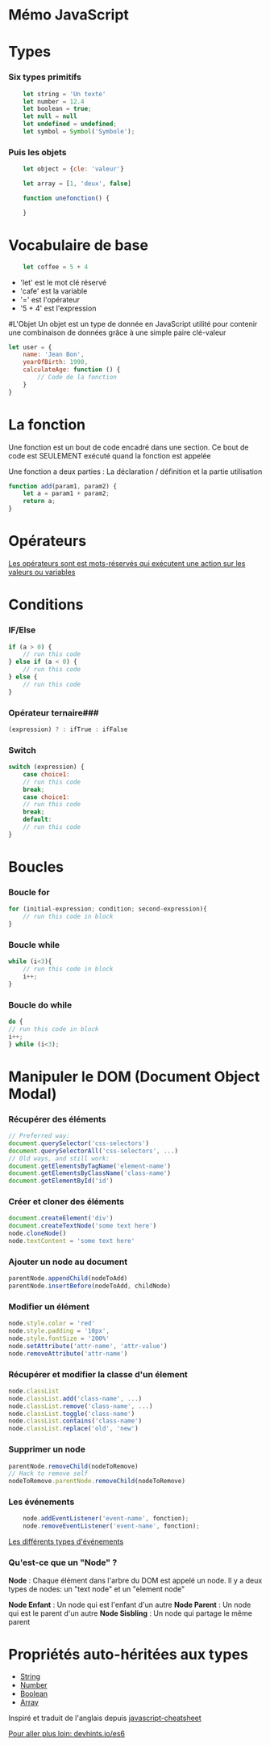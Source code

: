 # Mémo JavaScript

# Types
### Six **types** primitifs
```javascript
    let string = 'Un texte'
    let number = 12.4
    let boolean = true;
    let null = null
    let undefined = undefined;
    let symbol = Symbol('Symbole');
```
### Puis les **objets**
```javascript
    let object = {cle: 'valeur'}

    let array = [1, 'deux', false]

    function unefonction() {

    }
```

# Vocabulaire de base
```javascript
    let coffee = 5 + 4
```
* 'let' est le mot clé réservé 
* 'cafe' est la variable 
* '=' est l'opérateur 
* '5 + 4' est l'expression
  
#L'Objet
Un objet est un type de donnée en JavaScript utilité pour contenir une combinaison de données grâce à une simple paire clé-valeur
```javascript
let user = {
    name: 'Jean Bon',
    yearOfBirth: 1990,
    calculateAge: function () {
        // Code de la fonction
    }    
}
```
# La fonction 
Une fonction est un bout de code encadré dans une section. 
Ce bout de code est SEULEMENT exécuté quand la fonction est appelée

Une fonction a deux parties : La déclaration / définition et la partie utilisation 
```javascript
function add(param1, param2) {
    let a = param1 + param2;
    return a;
}
```

# Opérateurs #

[Les opérateurs sont est mots-réservés qui exécutent une action sur les valeurs ou variables](https://developer.mozilla.org/en-US/docs/Web/JavaScript/Reference/Operators)


# Conditions #
### IF/Else ###
```javascript
if (a > 0) {
    // run this code
} else if (a < 0) {
    // run this code
} else {
    // run this code
}
```
### Opérateur ternaire###
```javascript
(expression) ? : ifTrue : ifFalse
```

### Switch
```javascript
switch (expression) {
    case choice1:
    // run this code
    break;
    case choice1:
    // run this code
    break;
    default:
    // run this code
}
```
# Boucles
### Boucle for
```javascript 
for (initial-expression; condition; second-expression){
    // run this code in block
}
```

### Boucle while
```javascript 
while (i<3){
    // run this code in block
    i++;
}
```

### Boucle do while
```javascript 
do {
// run this code in block
i++;
} while (i<3);
```

# Manipuler le DOM (Document Object Modal)
### Récupérer des éléments
```javascript 
// Preferred way:
document.querySelector('css-selectors')
document.querySelectorAll('css-selectors', ...)
// Old ways, and still work:
document.getElementsByTagName('element-name')
document.getElementsByClassName('class-name')
document.getElementById('id')
```
### Créer et cloner des éléments
```javascript 
document.createElement('div')
document.createTextNode('some text here')
node.cloneNode()
node.textContent = 'some text here'
```

### Ajouter un node au document 
```javascript 
parentNode.appendChild(nodeToAdd)
parentNode.insertBefore(nodeToAdd, childNode)
```

### Modifier un élément 
```javascript 
node.style.color = 'red'
node.style.padding = '10px',
node.style.fontSize = '200%'
node.setAttribute('attr-name', 'attr-value')
node.removeAttribute('attr-name')
```
### Récupérer et modifier la classe d'un élement 
```javascript 
node.classList
node.classList.add('class-name', ...)
node.classList.remove('class-name', ...)
node.classList.toggle('class-name')
node.classList.contains('class-name')
node.classList.replace('old', 'new')
```

### Supprimer un node
```javascript 
parentNode.removeChild(nodeToRemove)
// Hack to remove self
nodeToRemove.parentNode.removeChild(nodeToRemove)
```

### Les événements
```javascript 
    node.addEventListener('event-name', fonction);
    node.removeEventListener('event-name', fonction);
```
[Les différents types d'événements](https://developer.mozilla.org/fr/docs/Web/Events)


### Qu'est-ce que un "Node" ? 
**Node** : Chaque élément dans l'arbre du DOM est appelé un node. Il y a deux types de nodes: un "text node" et un "element node"

**Node Enfant** : Un node qui est l'enfant d'un autre 
**Node Parent** : Un node qui est le parent d'un autre 
**Node Sisbling** : Un node qui partage le même parent 

# Propriétés auto-héritées aux types
* [String](https://developer.mozilla.org/fr/docs/Web/JavaScript/Reference/Objets_globaux/String)
* [Number](https://developer.mozilla.org/fr/docs/Web/JavaScript/Reference/Objets_globaux/Number)
* [Boolean](https://developer.mozilla.org/fr/docs/Web/JavaScript/Reference/Objets_globaux/Boolean)
* [Array](https://developer.mozilla.org/fr/docs/Web/JavaScript/Reference/Objets_globaux/Array)


Inspiré et traduit de l'anglais depuis [javascript-cheatsheet](https://github.com/iLoveCodingOrg/javascript-cheatsheet)

[Pour aller plus loin: devhints.io/es6](https://devhints.io/es6)